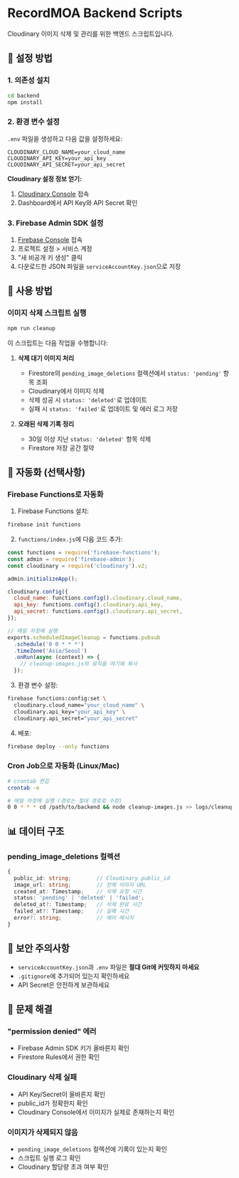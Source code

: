 # RecordMOA Backend Scripts

Cloudinary 이미지 삭제 및 관리를 위한 백엔드 스크립트입니다.

## 🚀 설정 방법

### 1. 의존성 설치

```bash
cd backend
npm install
```

### 2. 환경 변수 설정

`.env` 파일을 생성하고 다음 값을 설정하세요:

```env
CLOUDINARY_CLOUD_NAME=your_cloud_name
CLOUDINARY_API_KEY=your_api_key
CLOUDINARY_API_SECRET=your_api_secret
```

**Cloudinary 설정 정보 얻기:**
1. [Cloudinary Console](https://console.cloudinary.com/) 접속
2. Dashboard에서 API Key와 API Secret 확인

### 3. Firebase Admin SDK 설정

1. [Firebase Console](https://console.firebase.google.com/) 접속
2. 프로젝트 설정 > 서비스 계정
3. "새 비공개 키 생성" 클릭
4. 다운로드한 JSON 파일을 `serviceAccountKey.json`으로 저장

## 📝 사용 방법

### 이미지 삭제 스크립트 실행

```bash
npm run cleanup
```

이 스크립트는 다음 작업을 수행합니다:

1. **삭제 대기 이미지 처리**
   - Firestore의 `pending_image_deletions` 컬렉션에서 `status: 'pending'` 항목 조회
   - Cloudinary에서 이미지 삭제
   - 삭제 성공 시 `status: 'deleted'`로 업데이트
   - 실패 시 `status: 'failed'`로 업데이트 및 에러 로그 저장

2. **오래된 삭제 기록 정리**
   - 30일 이상 지난 `status: 'deleted'` 항목 삭제
   - Firestore 저장 공간 절약

## 🔄 자동화 (선택사항)

### Firebase Functions로 자동화

1. Firebase Functions 설치:
```bash
firebase init functions
```

2. `functions/index.js`에 다음 코드 추가:

```javascript
const functions = require('firebase-functions');
const admin = require('firebase-admin');
const cloudinary = require('cloudinary').v2;

admin.initializeApp();

cloudinary.config({
  cloud_name: functions.config().cloudinary.cloud_name,
  api_key: functions.config().cloudinary.api_key,
  api_secret: functions.config().cloudinary.api_secret,
});

// 매일 자정에 실행
exports.scheduledImageCleanup = functions.pubsub
  .schedule('0 0 * * *')
  .timeZone('Asia/Seoul')
  .onRun(async (context) => {
    // cleanup-images.js의 로직을 여기에 복사
  });
```

3. 환경 변수 설정:
```bash
firebase functions:config:set \
  cloudinary.cloud_name="your_cloud_name" \
  cloudinary.api_key="your_api_key" \
  cloudinary.api_secret="your_api_secret"
```

4. 배포:
```bash
firebase deploy --only functions
```

### Cron Job으로 자동화 (Linux/Mac)

```bash
# crontab 편집
crontab -e

# 매일 자정에 실행 (경로는 절대 경로로 수정)
0 0 * * * cd /path/to/backend && node cleanup-images.js >> logs/cleanup.log 2>&1
```

## 📊 데이터 구조

### pending_image_deletions 컬렉션

```typescript
{
  public_id: string;        // Cloudinary public_id
  image_url: string;        // 전체 이미지 URL
  created_at: Timestamp;    // 삭제 요청 시간
  status: 'pending' | 'deleted' | 'failed';
  deleted_at?: Timestamp;   // 삭제 완료 시간
  failed_at?: Timestamp;    // 실패 시간
  error?: string;           // 에러 메시지
}
```

## 🔐 보안 주의사항

- `serviceAccountKey.json`과 `.env` 파일은 **절대 Git에 커밋하지 마세요**
- `.gitignore`에 추가되어 있는지 확인하세요
- API Secret은 안전하게 보관하세요

## 🐛 문제 해결

### "permission denied" 에러
- Firebase Admin SDK 키가 올바른지 확인
- Firestore Rules에서 권한 확인

### Cloudinary 삭제 실패
- API Key/Secret이 올바른지 확인
- public_id가 정확한지 확인
- Cloudinary Console에서 이미지가 실제로 존재하는지 확인

### 이미지가 삭제되지 않음
- `pending_image_deletions` 컬렉션에 기록이 있는지 확인
- 스크립트 실행 로그 확인
- Cloudinary 할당량 초과 여부 확인
